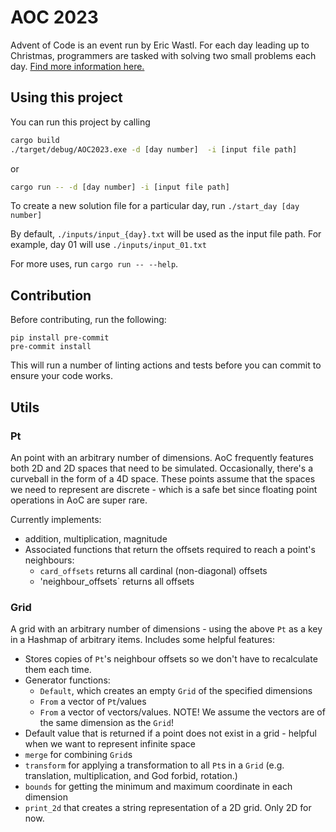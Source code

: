 # AOC 2023

Advent of Code is an event run by Eric Wastl. For each day leading up to Christmas, programmers are tasked with solving two small problems each day.
[Find more information here.](https://adventofcode.com/about)

## Using this project

You can run this project by calling

```bash
cargo build
./target/debug/AOC2023.exe -d [day number]  -i [input file path]
```

or

```bash
cargo run -- -d [day number] -i [input file path]
```

To create a new solution file for a particular day, run `./start_day [day number]`

By default, `./inputs/input_{day}.txt` will be used as the input file path. For example, day 01 will use `./inputs/input_01.txt`

For more uses, run `cargo run -- --help`.

## Contribution

Before contributing, run the following:
```
pip install pre-commit
pre-commit install
```
This will run a number of linting actions and tests before you can commit to ensure your code works.

## Utils

### Pt
An point with an arbitrary number of dimensions. AoC frequently features both 2D and 2D spaces that need to be simulated. Occasionally, there's a curveball in the form of a 4D space.
These points assume that the spaces we need to represent are discrete - which is a safe bet since floating point operations in AoC are super rare.

Currently implements:
 - addition, multiplication, magnitude
 - Associated functions that return the offsets required to reach a point's neighbours:
   - `card_offsets` returns all cardinal (non-diagonal) offsets
   - 'neighbour_offsets` returns all offsets

### Grid
A grid with an arbitrary number of dimensions - using the above `Pt` as a key in a Hashmap of arbitrary items. Includes some helpful features:
 - Stores copies of `Pt`'s neighbour offsets so we don't have to recalculate them each time.
 - Generator functions:
   - `Default`, which creates an empty `Grid` of the specified dimensions
   - `From` a vector of `Pt`/values
   - `From` a vector of vectors/values. NOTE! We assume the vectors are of the same dimension as the `Grid`!
 - Default value that is returned if a point does not exist in a grid - helpful when we want to represent infinite space
 - `merge` for combining `Grid`s
 - `transform` for applying a transformation to all `Pt`s in a `Grid` (e.g. translation, multiplication, and God forbid, rotation.)
 - `bounds` for getting the minimum and maximum coordinate in each dimension
 - `print_2d` that creates a string representation of a 2D grid. Only 2D for now.
